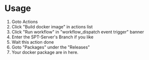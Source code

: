 # Usage
1. Goto Actions
2. Click "Build docker image" in actions list
3. Click "Run workflow" in "workflow_dispatch event trigger" banner
4. Enter the SPT-Server's Branch if you like
5. Wait this action done
6. Goto "Packages" under the "Releases"
7. Your docker package are in here.